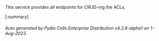 






This service provides all endpoints for CRUD-ing the ACLs.

[:summary]

###### Auto generated by Pydio Cells Enterprise Distribution v4.2.6-alpha1 on 1-Aug-2023

